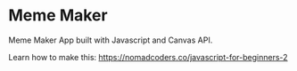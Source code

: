 # Meme Maker

Meme Maker App built with Javascript and Canvas API.

Learn how to make this: https://nomadcoders.co/javascript-for-beginners-2
